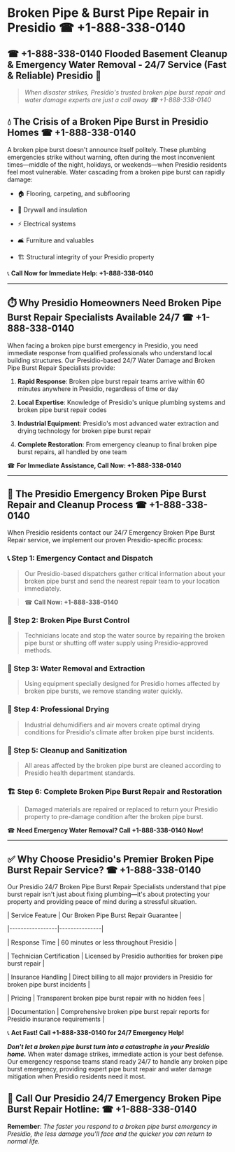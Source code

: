 # Broken Pipe & Burst Pipe Repair in Presidio ☎ +1-888-338-0140  
## ☎ +1-888-338-0140 Flooded Basement Cleanup & Emergency Water Removal - 24/7 Service (Fast & Reliable) Presidio 🚨  

> *When disaster strikes, Presidio's trusted broken pipe burst repair and water damage experts are just a call away ☎ +1-888-338-0140*  

## 💧 The Crisis of a Broken Pipe Burst in Presidio Homes ☎ +1-888-338-0140  

A broken pipe burst doesn't announce itself politely. These plumbing emergencies strike without warning, often during the most inconvenient times—middle of the night, holidays, or weekends—when Presidio residents feel most vulnerable. Water cascading from a broken pipe burst can rapidly damage:  

* 🏠 Flooring, carpeting, and subflooring  
* 🧱 Drywall and insulation  
* ⚡ Electrical systems  
* 🛋️ Furniture and valuables  
* 🏗️ Structural integrity of your Presidio property  

📞 **Call Now for Immediate Help: +1-888-338-0140**  

---  

## ⏱️ Why Presidio Homeowners Need Broken Pipe Burst Repair Specialists Available 24/7 ☎ +1-888-338-0140  

When facing a broken pipe burst emergency in Presidio, you need immediate response from qualified professionals who understand local building structures. Our Presidio-based 24/7 Water Damage and Broken Pipe Burst Repair Specialists provide:  

1. **Rapid Response**: Broken pipe burst repair teams arrive within 60 minutes anywhere in Presidio, regardless of time or day  
2. **Local Expertise**: Knowledge of Presidio's unique plumbing systems and broken pipe burst repair codes  
3. **Industrial Equipment**: Presidio's most advanced water extraction and drying technology for broken pipe burst repair  
4. **Complete Restoration**: From emergency cleanup to final broken pipe burst repairs, all handled by one team  

☎ **For Immediate Assistance, Call Now: +1-888-338-0140**  

---  

## 🔧 The Presidio Emergency Broken Pipe Burst Repair and Cleanup Process ☎ +1-888-338-0140  

When Presidio residents contact our 24/7 Emergency Broken Pipe Burst Repair service, we implement our proven Presidio-specific process:  

### 📞 Step 1: Emergency Contact and Dispatch  
> Our Presidio-based dispatchers gather critical information about your broken pipe burst and send the nearest repair team to your location immediately.  
> ☎ **Call Now: +1-888-338-0140**  

### 🚿 Step 2: Broken Pipe Burst Control  
> Technicians locate and stop the water source by repairing the broken pipe burst or shutting off water supply using Presidio-approved methods.  

### 🌊 Step 3: Water Removal and Extraction  
> Using equipment specially designed for Presidio homes affected by broken pipe bursts, we remove standing water quickly.  

### 💨 Step 4: Professional Drying  
> Industrial dehumidifiers and air movers create optimal drying conditions for Presidio's climate after broken pipe burst incidents.  

### 🧼 Step 5: Cleanup and Sanitization  
> All areas affected by the broken pipe burst are cleaned according to Presidio health department standards.  

### 🏗️ Step 6: Complete Broken Pipe Burst Repair and Restoration  
> Damaged materials are repaired or replaced to return your Presidio property to pre-damage condition after the broken pipe burst.  

☎ **Need Emergency Water Removal? Call +1-888-338-0140 Now!**  

---  

## ✅ Why Choose Presidio's Premier Broken Pipe Burst Repair Service? ☎ +1-888-338-0140  

Our Presidio 24/7 Broken Pipe Burst Repair Specialists understand that pipe burst repair isn't just about fixing plumbing—it's about protecting your property and providing peace of mind during a stressful situation.  

| Service Feature | Our Broken Pipe Burst Repair Guarantee |  
|-----------------|---------------|  
| Response Time | 60 minutes or less throughout Presidio |  
| Technician Certification | Licensed by Presidio authorities for broken pipe burst repair |  
| Insurance Handling | Direct billing to all major providers in Presidio for broken pipe burst incidents |  
| Pricing | Transparent broken pipe burst repair with no hidden fees |  
| Documentation | Comprehensive broken pipe burst repair reports for Presidio insurance requirements |  

📞 **Act Fast! Call +1-888-338-0140 for 24/7 Emergency Help!**  

***Don't let a broken pipe burst turn into a catastrophe in your Presidio home.*** When water damage strikes, immediate action is your best defense. Our emergency response teams stand ready 24/7 to handle any broken pipe burst emergency, providing expert pipe burst repair and water damage mitigation when Presidio residents need it most.  

## 📱 Call Our Presidio 24/7 Emergency Broken Pipe Burst Repair Hotline: ☎ +1-888-338-0140  

**Remember**: *The faster you respond to a broken pipe burst emergency in Presidio, the less damage you'll face and the quicker you can return to normal life.*